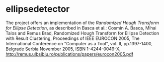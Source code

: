 ellipsedetector
===============

The project offers an implementation of the *Randomized Hough Transform for Ellipse Detection*, as described in Basca et al.: Cosmin A. Basca, Mihai Talos and Remus Brad, Randomized Hough Transform for Ellipse Detection with Result Clustering, Proceedings of IEEE EUROCON 2005, The International Conference on "Computer as a Tool", vol. II, pp.1397-1400, Belgrade Serbia November 2005, ISBN 1-4244-0049-X, http://remus.ulbsibiu.ro/publications/papers/eurocon2005.pdf
